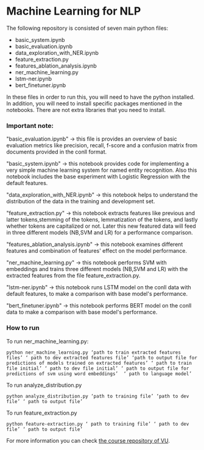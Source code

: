 # Machine Learning for NLP 

The following repository is consisted of seven main python files:
- basic_system.ipynb
- basic_evaluation.ipynb
- data_exploration_with_NER.ipynb
- feature_extraction.py
- features_ablation_analysis.ipynb
- ner_machine_learning.py
- lstm-ner.ipynb
- bert_finetuner.ipynb

In these files in order to run this, you will need to have the python installed.
In addition, you will need to install specific packages mentioned in the notebooks.
There are not extra libraries that you need to install.

### Important note:

"basic_evaluation.ipynb" -> this file is provides an overview of basic evaluation metrics like precision, recall, f-score and a confusion matrix from documents provided in the conll format. 

"basic_system.ipynb" -> this notebook provides code for implementing a very simple machine learning system for named entity recognition. Also this notebook includes the base experiment with Logistic Regression with the default features.

"data_exploration_with_NER.ipynb" -> this notebook helps to understand the distribution of the data in the training and development set.

"feature_extraction.py" -> this notebook extracts features like previous and latter tokens,stemming of the tokens, lemmatization of the tokens, and lastly whether tokens are capitalized or not. Later this new featured data will feed in three different models (NB,SVM and LR) for a performance comparison.

"features_ablation_analysis.ipynb" -> this notebook examines different features and combination of features' effect on the model performance.

"ner_machine_learning.py" -> this notebook performs SVM with embeddings and trains three different models (NB,SVM and LR) with the extracted features from the file feature_extraction.py.

"lstm-ner.ipynb" -> this notebook runs LSTM model on the conll data with default features, to make a comparison with base model's performance.

"bert_finetuner.ipynb" -> this notebook performs BERT model on the conll data to make a comparison with base model's performance.

### How to run

To run ner_machine_learning.py:

```
python ner_machine_learning.py ‘path to train extracted features files’ ‘ path to dev extracted features file’ ‘path to output file for predictions of models trained on extracted features’ ‘ path to train file initial’ ‘ path to dev file initial’ ‘ path to output file for predictions of svm using word embeddings’  ‘ path to language model’
```

To run analyze_distribution.py

```
python analyze_distribution.py ‘path to training file’ ‘path to dev file’ ‘ path to output file’ 
```

To run feature_extraction.py

```
python feature-extraction.py ‘ path to training file’ ‘ path to dev file’ ‘ path to output file’
```

For more information you can check [the course repository of VU](https://github.com/cltl).


